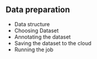 ## Data preparation
- Data structure
- Choosing Dataset 
- Annotating the dataset
- Saving the dataset to the cloud
- Running the job 
